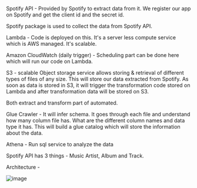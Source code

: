 Spotify API - Provided by Spotify to extract data from it. We register our app on Spotify and get the client id and the secret id. 

Spotify package is used to collect the data from Spotify API. 

Lambda - Code is deployed on this. It's a server less compute service which is AWS managed. It's scalable. 

Amazon CloudWatch (daily trigger) -  Scheduling part can be done here which will run our code on Lambda. 

S3 - scalable Object storage service allows storing & retrieval of different types of files of any size. This will store our data extracted from Spotify. As soon as data is stored in S3, it will trigger the transformation code stored on Lambda and after transformation data will be stored on S3. 

Both extract and transform part of automated. 

Glue Crawler - It will infer schema. It goes through each file and understand how many column file has. What are the different column names and data type it has. This will build a glue catalog which will store the information about the data.

Athena - Run sql service to analyze the data

Spotify API  has 3 things - Music Artist, Album and Track. 

Architecture - 

![image](https://github.com/user-attachments/assets/1587bc2a-41a9-4f89-846d-2f07b806c0d5)


